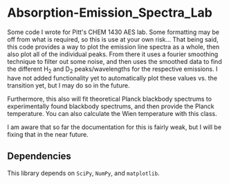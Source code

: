 # Absorption-Emission_Spectra_Lab
 Some code I wrote for Pitt's CHEM 1430 AES lab. Some formatting may be off from what is required, so this is use at your own risk... That being said, this code provides a way to plot the emission line spectra as a whole, then also plot all of the individual peaks. From there it uses a fourier smoothing technique to filter out some noise, and then uses the smoothed data to find the different H<sub>2</sub> and D<sub>2</sub> peaks/wavelengths for the respective emissions. I have not added functionality yet to automatically plot these values vs. the transition yet, but I may do so in the future.
 
 Furthermore, this also will fit theoretical Planck blackbody spectrums to experimentally found blackbody spectrums, and then provide the Planck temperature. You can also calculate the Wien temperature with this class.
 
I am aware that so far the documentation for this is fairly weak, but I will be fixing that in the near future.
 
 ## Dependencies
 This library depends on `SciPy`, `NumPy`, and `matplotlib`.
 
